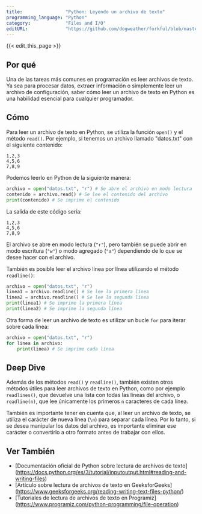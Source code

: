 ```yaml
---
title:                "Python: Leyendo un archivo de texto"
programming_language: "Python"
category:             "Files and I/O"
editURL:              "https://github.com/dogweather/forkful/blob/master/content/es/python/reading-a-text-file.md"
---
```


{{< edit_this_page >}}

## Por qué

Una de las tareas más comunes en programación es leer archivos de texto. Ya sea para procesar datos, extraer información o simplemente leer un archivo de configuración, saber cómo leer un archivo de texto en Python es una habilidad esencial para cualquier programador.

## Cómo

Para leer un archivo de texto en Python, se utiliza la función `open()` y el método `read()`. Por ejemplo, si tenemos un archivo llamado "datos.txt" con el siguiente contenido:

```
1,2,3
4,5,6
7,8,9
```

Podemos leerlo en Python de la siguiente manera:

```python
archivo = open("datos.txt", "r") # Se abre el archivo en modo lectura
contenido = archivo.read() # Se lee el contenido del archivo
print(contenido) # Se imprime el contenido
```

La salida de este código sería:

```
1,2,3
4,5,6
7,8,9
```

El archivo se abre en modo lectura (`"r"`), pero también se puede abrir en modo escritura (`"w"`) o modo agregado (`"a"`) dependiendo de lo que se desee hacer con el archivo.

También es posible leer el archivo línea por línea utilizando el método `readline()`:

```python
archivo = open("datos.txt", "r")
linea1 = archivo.readline() # Se lee la primera línea
linea2 = archivo.readline() # Se lee la segunda línea
print(linea1) # Se imprime la primera línea
print(linea2) # Se imprime la segunda línea
```

Otra forma de leer un archivo de texto es utilizar un bucle `for` para iterar sobre cada línea:

```python
archivo = open("datos.txt", "r")
for linea in archivo:
    print(linea) # Se imprime cada línea
```

## Deep Dive

Además de los métodos `read()` y `readline()`, también existen otros métodos útiles para leer archivos de texto en Python, como por ejemplo `readlines()`, que devuelve una lista con todas las líneas del archivo, o `readline(n)`, que lee únicamente los primeros `n` caracteres de cada línea.

También es importante tener en cuenta que, al leer un archivo de texto, se utiliza el carácter de nueva línea (`\n`) para separar cada línea. Por lo tanto, si se desea manipular los datos del archivo, es importante eliminar ese carácter o convertirlo a otro formato antes de trabajar con ellos.

## Ver También

- [Documentación oficial de Python sobre lectura de archivos de texto] (https://docs.python.org/es/3/tutorial/inputoutput.html#reading-and-writing-files)
- [Artículo sobre lectura de archivos de texto en GeeksforGeeks] (https://www.geeksforgeeks.org/reading-writing-text-files-python/)
- [Tutoriales de lectura de archivos de texto en Programiz] (https://www.programiz.com/python-programming/file-operation)